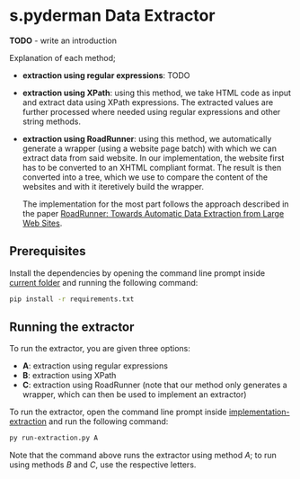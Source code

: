 # s.pyderman Data Extractor

__TODO__ - write an introduction

Explanation of each method;
* __extraction using regular expressions__: TODO
* __extraction using XPath__: using this method, we take HTML code as input and extract data using XPath expressions. The extracted values are further processed where needed using regular expressions and other string methods.
* __extraction using RoadRunner__: using this method, we automatically generate a wrapper (using a website page batch) with which we can extract data from said website. In our implementation, the website first has to be converted to an XHTML compliant format. The result is then converted into a tree, which we use to compare the content of the websites and with it iteretively build the wrapper.

    The implementation for the most part follows the approach described in the paper [RoadRunner: Towards Automatic Data Extraction from Large Web Sites](http://vldb.org/conf/2001/P109.pdf).

## Prerequisites

Install the dependencies by opening the command line prompt inside [current folder](/pa2/) and running the following command:

```bash
pip install -r requirements.txt
```

## Running the extractor

To run the extractor, you are given three options:
* __A__: extraction using regular expressions
* __B__: extraction using XPath
* __C__: extraction using RoadRunner (note that our method only generates a wrapper, which can then be used to implement an extractor)

To run the extractor, open the command line prompt inside [implementation-extraction](/pa2/implementation-extraction/) and run the following command:

```bash
py run-extraction.py A
```

Note that the command above runs the extractor using method _A_; to run using methods _B_ and _C_, use the respective letters.